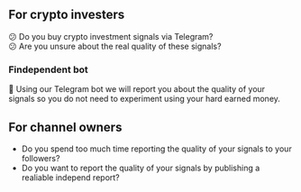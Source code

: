 ## For crypto investers
:confused: Do you buy crypto investment signals via Telegram?<br>
:confused: Are you unsure about the real quality of these signals?
 
### Findependent bot
:rocket: Using our Telegram bot we will report you about the quality of your signals so you do not need to experiment using your hard earned money.
 
## For channel owners
- Do you spend too much time reporting the quality of your signals to your followers?
- Do you want to report the quality of your signals by publishing a realiable independ report?
